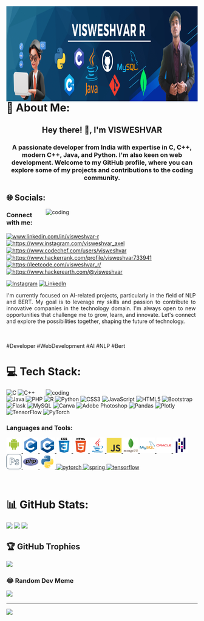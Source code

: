 <img align="right" alt="coding" height="250" width="100%" src="https://github.com/Visweshvar-Axel/Random-resources/blob/main/Professional%20LinkedIn%20Banner.png">



# 💫 About Me:


<h2 align="center"> Hey there! 👋, I'm VISWESHVAR</h1>
<h3 align="center">A passionate developer from India with expertise in C, C++, modern C++, Java, and Python. I'm also keen on web development. Welcome to my GitHub profile, where you can explore some of my projects and contributions to the coding community.</h3>


## 🌐 Socials:

<img align="right" alt="coding" width="400" src="https://cdna.artstation.com/p/assets/images/images/021/720/920/original/pixel-jeff-mario.gif?1572709433">

<h3 align="left">Connect with me:</h3>
<p align="left">
<a href="https://linkedin.com/in/www.linkedin.com/in/visweshvar-r" target="blank"><img align="center" src="https://raw.githubusercontent.com/rahuldkjain/github-profile-readme-generator/master/src/images/icons/Social/linked-in-alt.svg" alt="www.linkedin.com/in/visweshvar-r" height="30" width="40" /></a>
<a href="https://instagram.com/https://www.instagram.com/visweshvar_axel" target="blank"><img align="center" src="https://raw.githubusercontent.com/rahuldkjain/github-profile-readme-generator/master/src/images/icons/Social/instagram.svg" alt="https://www.instagram.com/visweshvar_axel" height="30" width="40" /></a>
<a href="https://www.codechef.com/users/https://www.codechef.com/users/visweshvar" target="blank"><img align="center" src="https://cdn.jsdelivr.net/npm/simple-icons@3.1.0/icons/codechef.svg" alt="https://www.codechef.com/users/visweshvar" height="30" width="40" /></a>
<a href="https://www.hackerrank.com/https://www.hackerrank.com/profile/visweshvar733941" target="blank"><img align="center" src="https://raw.githubusercontent.com/rahuldkjain/github-profile-readme-generator/master/src/images/icons/Social/hackerrank.svg" alt="https://www.hackerrank.com/profile/visweshvar733941" height="30" width="40" /></a>
<a href="https://www.leetcode.com/https://leetcode.com/visweshvar_r/" target="blank"><img align="center" src="https://raw.githubusercontent.com/rahuldkjain/github-profile-readme-generator/master/src/images/icons/Social/leet-code.svg" alt="https://leetcode.com/visweshvar_r/" height="30" width="40" /></a>
<a href="https://www.hackerearth.com/https://www.hackerearth.com/@visweshvar" target="blank"><img align="center" src="https://raw.githubusercontent.com/rahuldkjain/github-profile-readme-generator/master/src/images/icons/Social/hackerearth.svg" alt="https://www.hackerearth.com/@visweshvar" height="30" width="40" /></a>
</p>


[![Instagram](https://img.shields.io/badge/Instagram-%23E4405F.svg?logo=Instagram&logoColor=white)](https://instagram.com/https://www.instagram.com/visweshvar_axel) [![LinkedIn](https://img.shields.io/badge/LinkedIn-%230077B5.svg?logo=linkedin&logoColor=white)](https://linkedin.com/in/https://www.linkedin.com/in/visweshvar-r/) 



<p align="justify" style="padding-right: 5px;">
I'm currently focused on AI-related projects, particularly in the field of NLP and BERT. My goal is to leverage my skills and passion to contribute to innovative companies in the technology domain. I'm always open to new opportunities that challenge me to grow, learn, and innovate. Let's connect and explore the possibilities together, shaping the future of technology.
<p>
<br><br>#Developer #WebDevelopment #AI #NLP #Bert
              


# 💻 Tech Stack:

<img align="right" alt="coding" width="400" src="https://media2.giphy.com/media/4rZA5D22301iMgrUNd/giphy.gif?cid=ecf05e47bpj97o61s585ko0xp3xz25kej1u5gd0qehnjh00g&ep=v1_gifs_related&rid=giphy.gif&ct=g">

![C](https://img.shields.io/badge/c-%2300599C.svg?style=for-the-badge&logo=c&logoColor=white) ![C++](https://img.shields.io/badge/c++-%2300599C.svg?style=for-the-badge&logo=c%2B%2B&logoColor=white) ![Java](https://img.shields.io/badge/java-%23ED8B00.svg?style=for-the-badge&logo=openjdk&logoColor=white) ![PHP](https://img.shields.io/badge/php-%23777BB4.svg?style=for-the-badge&logo=php&logoColor=white) ![R](https://img.shields.io/badge/r-%23276DC3.svg?style=for-the-badge&logo=r&logoColor=white) ![Python](https://img.shields.io/badge/python-3670A0?style=for-the-badge&logo=python&logoColor=ffdd54) ![CSS3](https://img.shields.io/badge/css3-%231572B6.svg?style=for-the-badge&logo=css3&logoColor=white) ![JavaScript](https://img.shields.io/badge/javascript-%23323330.svg?style=for-the-badge&logo=javascript&logoColor=%23F7DF1E) ![HTML5](https://img.shields.io/badge/html5-%23E34F26.svg?style=for-the-badge&logo=html5&logoColor=white) ![Bootstrap](https://img.shields.io/badge/bootstrap-%238511FA.svg?style=for-the-badge&logo=bootstrap&logoColor=white) ![Flask](https://img.shields.io/badge/flask-%23000.svg?style=for-the-badge&logo=flask&logoColor=white) ![MySQL](https://img.shields.io/badge/mysql-%2300000f.svg?style=for-the-badge&logo=mysql&logoColor=white) ![Canva](https://img.shields.io/badge/Canva-%2300C4CC.svg?style=for-the-badge&logo=Canva&logoColor=white) ![Adobe Photoshop](https://img.shields.io/badge/adobe%20photoshop-%2331A8FF.svg?style=for-the-badge&logo=adobe%20photoshop&logoColor=white) ![Pandas](https://img.shields.io/badge/pandas-%23150458.svg?style=for-the-badge&logo=pandas&logoColor=white) ![Plotly](https://img.shields.io/badge/Plotly-%233F4F75.svg?style=for-the-badge&logo=plotly&logoColor=white) ![TensorFlow](https://img.shields.io/badge/TensorFlow-%23FF6F00.svg?style=for-the-badge&logo=TensorFlow&logoColor=white) ![PyTorch](https://img.shields.io/badge/PyTorch-%23EE4C2C.svg?style=for-the-badge&logo=PyTorch&logoColor=white)<br>
<h3 align="left">Languages and Tools:</h3>
<p align="left"> <a href="https://developer.android.com" target="_blank" rel="noreferrer"> <img src="https://raw.githubusercontent.com/devicons/devicon/master/icons/android/android-original-wordmark.svg" alt="android" width="40" height="40"/> </a> <a href="https://www.cprogramming.com/" target="_blank" rel="noreferrer"> <img src="https://raw.githubusercontent.com/devicons/devicon/master/icons/c/c-original.svg" alt="c" width="40" height="40"/> </a> <a href="https://www.w3schools.com/cpp/" target="_blank" rel="noreferrer"> <img src="https://raw.githubusercontent.com/devicons/devicon/master/icons/cplusplus/cplusplus-original.svg" alt="cplusplus" width="40" height="40"/> </a> <a href="https://www.w3schools.com/css/" target="_blank" rel="noreferrer"> <img src="https://raw.githubusercontent.com/devicons/devicon/master/icons/css3/css3-original-wordmark.svg" alt="css3" width="40" height="40"/> </a> <a href="https://www.w3.org/html/" target="_blank" rel="noreferrer"> <img src="https://raw.githubusercontent.com/devicons/devicon/master/icons/html5/html5-original-wordmark.svg" alt="html5" width="40" height="40"/> </a> <a href="https://www.java.com" target="_blank" rel="noreferrer"> <img src="https://raw.githubusercontent.com/devicons/devicon/master/icons/java/java-original.svg" alt="java" width="40" height="40"/> </a> <a href="https://developer.mozilla.org/en-US/docs/Web/JavaScript" target="_blank" rel="noreferrer"> <img src="https://raw.githubusercontent.com/devicons/devicon/master/icons/javascript/javascript-original.svg" alt="javascript" width="40" height="40"/> </a> <a href="https://www.mongodb.com/" target="_blank" rel="noreferrer"> <img src="https://raw.githubusercontent.com/devicons/devicon/master/icons/mongodb/mongodb-original-wordmark.svg" alt="mongodb" width="40" height="40"/> </a> <a href="https://www.mysql.com/" target="_blank" rel="noreferrer"> <img src="https://raw.githubusercontent.com/devicons/devicon/master/icons/mysql/mysql-original-wordmark.svg" alt="mysql" width="40" height="40"/> </a> <a href="https://www.oracle.com/" target="_blank" rel="noreferrer"> <img src="https://raw.githubusercontent.com/devicons/devicon/master/icons/oracle/oracle-original.svg" alt="oracle" width="40" height="40"/> </a> <a href="https://pandas.pydata.org/" target="_blank" rel="noreferrer"> <img src="https://raw.githubusercontent.com/devicons/devicon/2ae2a900d2f041da66e950e4d48052658d850630/icons/pandas/pandas-original.svg" alt="pandas" width="40" height="40"/> </a> <a href="https://www.photoshop.com/en" target="_blank" rel="noreferrer"> <img src="https://raw.githubusercontent.com/devicons/devicon/master/icons/photoshop/photoshop-line.svg" alt="photoshop" width="40" height="40"/> </a> <a href="https://www.php.net" target="_blank" rel="noreferrer"> <img src="https://raw.githubusercontent.com/devicons/devicon/master/icons/php/php-original.svg" alt="php" width="40" height="40"/> </a> <a href="https://www.python.org" target="_blank" rel="noreferrer"> <img src="https://raw.githubusercontent.com/devicons/devicon/master/icons/python/python-original.svg" alt="python" width="40" height="40"/> </a> <a href="https://pytorch.org/" target="_blank" rel="noreferrer"> <img src="https://www.vectorlogo.zone/logos/pytorch/pytorch-icon.svg" alt="pytorch" width="40" height="40"/> </a> <a href="https://spring.io/" target="_blank" rel="noreferrer"> <img src="https://www.vectorlogo.zone/logos/springio/springio-icon.svg" alt="spring" width="40" height="40"/> </a> <a href="https://www.tensorflow.org" target="_blank" rel="noreferrer"> <img src="https://www.vectorlogo.zone/logos/tensorflow/tensorflow-icon.svg" alt="tensorflow" width="40" height="40"/> </a> </p><br>


# 📊 GitHub Stats:

![](https://github-readme-stats.vercel.app/api?username=Visweshvar-Axel&theme=dark&hide_border=true&include_all_commits=true&count_private=true)
![](https://github-readme-streak-stats.herokuapp.com/?user=Visweshvar-Axel&theme=dark&hide_border=true)
![](https://github-readme-stats.vercel.app/api/top-langs/?username=Visweshvar-Axel&theme=dark&hide_border=true&include_all_commits=true&count_private=true&layout=compact)

## 🏆 GitHub Trophies
![](https://github-profile-trophy.vercel.app/?username=Visweshvar-Axel&theme=radical&no-frame=true&no-bg=true&margin-w=4)
<!-- <p align="left"> <a href="https://github.com/ryo-ma/github-profile-trophy"><img src="https://github-profile-trophy.vercel.app/?username=visweshvar-axel" alt="visweshvar-axel" /></a> </p> -->

<!-- ### 🔝 Top Contributed Repo
![](https://github-contributor-stats.vercel.app/api?username=Visweshvar-Axel&limit=5&theme=oldie&combine_all_yearly_contributions=true) -->

### 😂 Random Dev Meme
<img src='https://randommeme-five.vercel.app/' style="height: 400px;"/>

---
[![](https://visitcount.itsvg.in/api?id=Visweshvar-Axel&icon=6&color=12)](https://visitcount.itsvg.in)

<!-- Proudly created with GPRM ( https://gprm.itsvg.in ) -->

